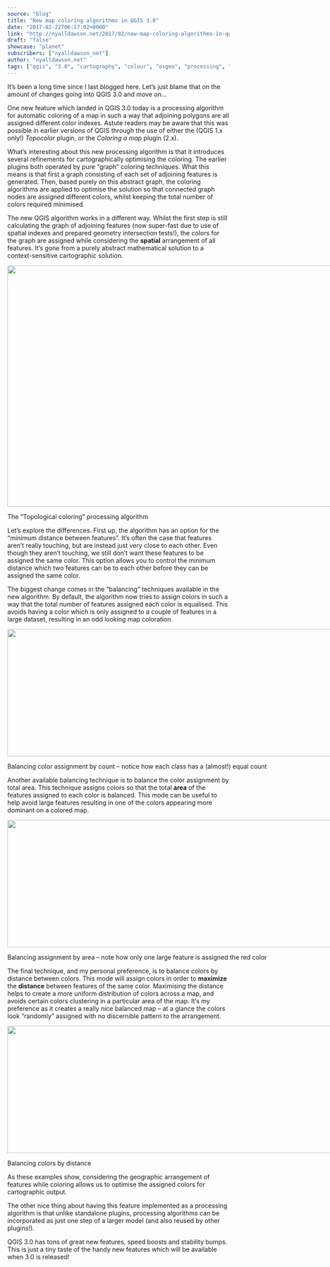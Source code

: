 ```yaml
---
source: "blog"
title: "New map coloring algorithms in QGIS 3.0"
date: "2017-02-22T06:17:02+0000"
link: "http://nyalldawson.net/2017/02/new-map-coloring-algorithms-in-qgis-3-0/"
draft: "false"
showcase: "planet"
subscribers: ["nyalldawson_net"]
author: "nyalldawson.net"
tags: ["qgis", "3.0", "cartography", "colour", "osgeo", "processing", "qgis"]
---
```


<p>It&#8217;s been a long time since I last blogged here. Let&#8217;s just blame that on the amount of changes going into QGIS 3.0 and move on&#8230;</p>
<p>One new feature which landed in QGIS 3.0 today is a processing algorithm for automatic coloring of a map in such a way that adjoining polygons are all assigned different color indexes. Astute readers may be aware that this was possible in earlier versions of QGIS through the use of either the (QGIS 1.x only!) <em>Topocolor</em> plugin, or the <em>Coloring a map</em> plugin (2.x).</p>
<p>What&#8217;s interesting about this new processing algorithm is that it introduces several refinements for cartographically optimising the coloring. The earlier plugins both operated by pure &#8220;graph&#8221; coloring techniques. What this means is that first a graph consisting of each set of adjoining features is generated. Then, based purely on this abstract graph, the coloring algorithms are applied to optimise the solution so that connected graph nodes are assigned different colors, whilst keeping the total number of colors required minimised.</p>
<p>The new QGIS algorithm works in a different way. Whilst the first step is still calculating the graph of adjoining features (now super-fast due to use of spatial indexes and prepared geometry intersection tests!), the colors for the graph are assigned while considering the <strong>spatial</strong> arrangement of all features. It&#8217;s gone from a purely abstract mathematical solution to a context-sensitive cartographic solution.</p>
<div class="wp-caption aligncenter" id="attachment_710" style="width: 763px;"><img class="wp-image-710 size-full" height="546" src="http://nyalldawson.net/wp-content/uploads/2017/02/Screenshot-from-2017-02-22-15-45-07.png" width="753" /><p class="wp-caption-text" id="caption-attachment-710">The &#8220;Topological coloring&#8221; processing algorithm</p></div>
<p>Let&#8217;s explore the differences. First up, the algorithm has an option for the &#8220;minimum distance between features&#8221;. It&#8217;s often the case that features aren&#8217;t really touching, but are instead just very close to each other. Even though they aren&#8217;t touching, we still don&#8217;t want these features to be assigned the same color. This option allows you to control the minimum distance which two features can be to each other before they can be assigned the same color.</p>
<p>The biggest change comes in the &#8220;balancing&#8221; techniques available in the new algorithm. By default, the algorithm now tries to assign colors in such a way that the total number of features assigned each color is equalised. This avoids having a color which is only assigned to a couple of features in a large dataset, resulting in an odd looking map coloration.</p>
<div class="wp-caption aligncenter" id="attachment_712" style="width: 786px;"><img class="wp-image-712 size-full" height="288" src="http://nyalldawson.net/wp-content/uploads/2017/02/balance_classes-1.png" width="776" /><p class="wp-caption-text" id="caption-attachment-712">Balancing color assignment by count &#8211; notice how each class has a (almost!) equal count</p></div>
<p>Another available balancing technique is to balance the color assignment by total area. This technique assigns colors so that the total <strong>area</strong> of the features assigned to each color is balanced. This mode can be useful to help avoid large features resulting in one of the colors appearing more dominant on a colored map.</p>
<div class="wp-caption aligncenter" id="attachment_713" style="width: 786px;"><img alt="" class="size-full wp-image-713" height="288" src="http://nyalldawson.net/wp-content/uploads/2017/02/balance_by_area.png" width="776" /><p class="wp-caption-text" id="caption-attachment-713">Balancing assignment by area &#8211; note how only one large feature is assigned the red color</p></div>
<p>The final technique, and my personal preference, is to balance colors by distance between colors. This mode will assign colors in order to <strong>maximize</strong> the <strong>distance</strong> between features of the same color. Maximising the distance helps to create a more uniform distribution of colors across a map, and avoids certain colors clustering in a particular area of the map. It&#8217;s my preference as it creates a really nice balanced map &#8211; at a glance the colors look &#8220;randomly&#8221; assigned with no discernible pattern to the arrangement.</p>
<div class="wp-caption aligncenter" id="attachment_714" style="width: 786px;"><img alt="" class="size-full wp-image-714" height="288" src="http://nyalldawson.net/wp-content/uploads/2017/02/balance_by_distance.png" width="776" /><p class="wp-caption-text" id="caption-attachment-714">Balancing colors by distance</p></div>
<p>As these examples show, considering the geographic arrangement of features while coloring allows us to optimise the assigned colors for cartographic output.</p>
<p>The other nice thing about having this feature implemented as a processing algorithm is that unlike standalone plugins, processing algorithms can be incorporated as just one step of a larger model (and also reused by other plugins!).</p>
<p>QGIS 3.0 has tons of great new features, speed boosts and stability bumps. This is just a tiny taste of the handy new features which will be available when 3.0 is released!</p>
